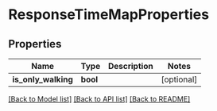 # ResponseTimeMapProperties

## Properties
Name | Type | Description | Notes
------------ | ------------- | ------------- | -------------
**is_only_walking** | **bool** |  | [optional] 

[[Back to Model list]](../README.md#documentation-for-models) [[Back to API list]](../README.md#documentation-for-api-endpoints) [[Back to README]](../README.md)


